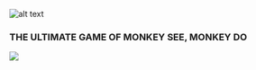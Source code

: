 ![alt text](http://txt-dynamic.cdn.1001fonts.net/txt/dHRmLjE1OC4wMDAwMDAuVTBsTlNVRk8uMgAA/pricedown.black.png "Simian Logo")
### THE ULTIMATE GAME OF MONKEY SEE, MONKEY DO
![](https://i.imgur.com/0UCFrwv.png)
